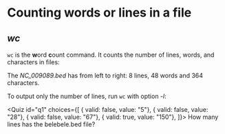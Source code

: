 <script>
import Quiz from "components/Quiz.svelte";
import Execute from "components/Execute.svelte";
</script>
# Counting words or lines in a file
## *wc*

`wc` is the **w**ord **c**ount command. 
It counts the number of lines, words, and characters in files:

<Execute command="wc NC_009089.bed" />

The _NC_009089.bed_ has from left to right: 8 lines, 48 words and 364 characters.

To output only the number of lines, run `wc` with option _-l_:

<Execute command="wc -l NC_009089.bed" />

<Quiz id="q1" choices={[
	{ valid: false, value: "5"},
	{ valid: false, value: "28"},
	{ valid: false, value: "67"},
	{ valid: true, value: "150"},
]}>
	<span slot="prompt">
		How many lines has the belebele.bed file?
	</span>
</Quiz>

